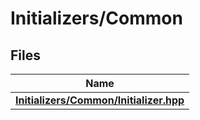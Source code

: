 # Initializers/Common



## Files

| Name           |
| -------------- |
| **[Initializers/Common/Initializer.hpp](_initializer_8hpp.md#file-initializer.hpp)**  |
